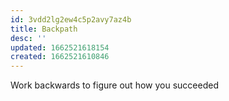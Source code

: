 ```yaml
---
id: 3vdd2lg2ew4c5p2avy7az4b
title: Backpath
desc: ''
updated: 1662521618154
created: 1662521610846
---
```


Work backwards to figure out how you succeeded